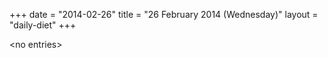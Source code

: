 +++
date = "2014-02-26"
title = "26 February 2014 (Wednesday)"
layout = "daily-diet"
+++


\<no entries\>
